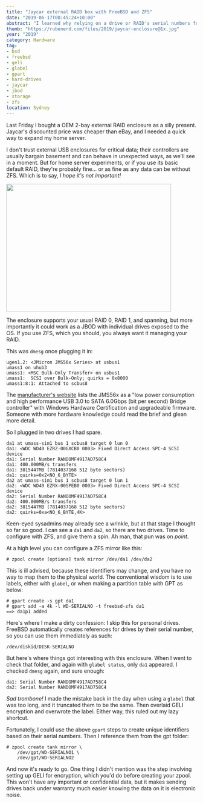 ```yaml
---
title: "Jaycar external RAID box with FreeBSD and ZFS"
date: "2019-06-17T08:45:24+10:00"
abstract: "I learned why relying on a drive or RAID's serial numbers for building my zpools isn't always the best!"
thumb: "https://rubenerd.com/files/2019/jaycar-enclosure@1x.jpg"
year: "2019"
category: Hardware
tag:
- bsd
- freebsd
- geli
- glabel
- gpart
- hard-drives
- jaycar
- jbod
- storage
- zfs
location: Sydney
---
```

Last Friday I bought a OEM 2-bay external RAID enclosure as a silly present. Jaycar's discounted price was cheaper than eBay, and I needed a quick way to expand my home server.

I don't trust external USB enclosures for critical data; their controllers are usually bargain basement and can behave in unexpected ways, as we'll see in a moment. But for home server experiments, or if you use its basic default RAID, they're probably fine... or as fine as any data can be without ZFS. Which is to say, *I hope it's not important!*

<p><img src="https://rubenerd.com/files/2019/jaycar-enclosure@1x.jpg" srcset="https://rubenerd.com/files/2019/jaycar-enclosure@1x.jpg 1x, https://rubenerd.com/files/2019/jaycar-enclosure@2x.jpg 2x" alt="" style="width:436px; height:337px;" /></p>

The enclosure supports your usual RAID 0, RAID 1, and spanning, but more importantly it could work as a JBOD with individual drives exposed to the OS. If you use ZFS, which you should, you always want it managing your RAID.

This was `dmesg` once plugging it in:

    ugen1.2: <JMicron JMS56x Series> at usbus1
    umass1 on uhub3
    umass1: <MSC Bulk-Only Transfer> on usbus1
    umass1:  SCSI over Bulk-Only; quirks = 0x8000
    umass1:8:1: Attached to scbus8

The [manufacturer's website](http://www.jmicron.com/PDF/brief/jms567.pdf) lists the JMS56x as a "low power consumption and high performance USB 3.0 to SATA 6.0Gbps (bit per second) Bridge controller" with Windows Hardware Certification and upgradeable firmware. Someone with more hardware knowledge could read the brief and glean more detail.

So I plugged in two drives I had spare.

    da1 at umass-sim1 bus 1 scbus8 target 0 lun 0
    da1: <WDC WD40 EZRZ-00GXCB0 0003> Fixed Direct Access SPC-4 SCSI device
    da1: Serial Number RANDOMF4917AD758C4
    da1: 400.000MB/s transfers
    da1: 3815447MB (7814037168 512 byte sectors)
    da1: quirks=0x2<NO_6_BYTE>
    da2 at umass-sim1 bus 1 scbus8 target 0 lun 1
    da2: <WDC WD40 EZRX-00SPEB0 0003> Fixed Direct Access SPC-4 SCSI device
    da2: Serial Number RANDOMF4917AD758C4
    da2: 400.000MB/s transfers
    da2: 3815447MB (7814037168 512 byte sectors)
    da2: quirks=0xa<NO_6_BYTE,4K>

Keen-eyed sysadmins may already see a wrinkle, but at that stage I thought so far so good. I can see a `da1` and `da2`, so there are two drives. Time to configure with ZFS, and give them a spin. Ah man, that pun was on *point*.

At a high level you can configure a ZFS mirror like this:

    # zpool create [options] tank mirror /dev/da1 /dev/da2

This is ill advised, because these identifiers may change, and you have no way to map them to the physical world. The conventional wisdom is to use labels, either with `glabel`, or when making a partition table with GPT as below:

    # gpart create -s gpt da1
    # gpart add -a 4k -l WD-SERIALNO -t freebsd-zfs da1
    ==> da1p1 added

Here's where I make a dirty confession: I skip this for personal drives. FreeBSD automatically creates references for drives by their serial number, so you can use them immediately as such:

    /dev/diskid/DISK-SERIALNO

But here's where things got interesting with this enclosure. When I went to check that folder, and again with `glabel status`, only `da1` appeared. I checked `dmesg` again, and sure enough:

    da1: Serial Number RANDOMF4917AD758C4
    da2: Serial Number RANDOMF4917AD758C4

*Sad trombone!* I made the mistake back in the day when using a `glabel` that was too long, and it truncated them to be the same. Then overlaid GELI encryption and overwrote the label. Either way, this ruled out my lazy shortcut.

Fortunately, I could use the above `gpart` steps to create unique identifiers based on their serial numbers. Then I reference them from the gpt folder:

    # zpool create tank mirror \
        /dev/gpt/WD-SERIALNO1 \
        /dev/gpt/WD-SERIALNO2

And now it's ready to go. One thing I didn't mention was the step involving setting up GELI for encryption, which you'd do before creating your zpool. This won't have any important or confidential data, but it makes sending drives back under warranty much easier knowing the data on it is electronic noise.

